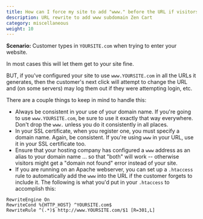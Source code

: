```yaml
---
title: How can I force my site to add "www." before the URL if visitors don't enter it?
description: URL rewrite to add www subdomain Zen Cart
category: miscellaneous
weight: 10
---
```

**Scenario:**
Customer types in `YOURSITE.com` when trying to enter your website.

In most cases this will let them get to your site fine.

BUT, if you've configured your site to use `www.YOURSITE.com` in all the URLs it generates, then the customer's next click will attempt to change the URL and (on some servers) may log them out if they were attempting login, etc.  

There are a couple things to keep in mind to handle this:

- Always be consistent in your use of your domain name.  If you're going to use `www.YOURSITE.com`, be sure to use it exactly that way everywhere. Don't drop the `www.` unless  you do it consistently in all places.
- In your SSL certificate, when you register one, you must specify a domain name. Again, be consistent. If you're using `www` in your URL, use it in your SSL certificate too.
- Ensure that your hosting company has configured a  `www` address as an alias to your domain name ... so that "both" will work -- otherwise visitors might get a "domain not found" error instead of your site.
- If you are running on an Apache webserver, you can set up a `.htaccess` rule to automatically add the `www` into the URL if the customer forgets to include it. The following is what you'd put in your `.htaccess` to accomplish this:

```
RewriteEngine On
RewriteCond %{HTTP_HOST} ^YOURSITE.com$
RewriteRule ^(.*)$ http://www.YOURSITE.com/$1 [R=301,L]
```
